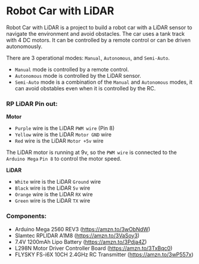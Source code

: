 # Robot Car with LiDAR

Robot Car with LiDAR is a project to build a robot car with a LiDAR sensor to navigate the environment and avoid obstacles. The car uses a tank track with 4 DC motors. It can be controlled by a remote control or can be driven autonomously.

There are 3 operational modes: `Manual`, `Autonomous`, and `Semi-Auto`. 
- `Manual` mode is controlled by a remote control.
- `Autonomous` mode is controlled by the LiDAR sensor.
- `Semi-Auto` mode is a combination of the `Manual` and `Autonomous` modes, it can avoid obstables even when it is controlled by the RC.

### RP LiDAR Pin out:
**Motor**
- `Purple` wire is the LiDAR `PWM wire` (Pin 8)
- `Yellow` wire is the LiDAR `Motor GND` wire
- `Red` wire is the LiDAR `Motor +5v` wire

The LiDAR motor is running at 9v, so the `PWM wire` is connected to the `Arduino Mega` `Pin 8` to control the motor speed.

**LiDAR**
- `White` wire is the LiDAR `Ground` wire
- `Black` wire is the LiDAR `5v` wire
- `Orange` wire is the LiDAR `RX` wire
- `Green` wire is the LiDAR `TX` wire

### Components:
- Arduino Mega 2560 REV3 (https://amzn.to/3wObNdW)
- Slamtec RPLIDAR A1M8 (https://amzn.to/3VaSoy3)
- 7.4V 1200mAh Lipo Battery (https://amzn.to/3Pdja4Z)
- L298N Motor Driver Controller Board (https://amzn.to/3TxBqc0)
- FLYSKY FS-i6X 10CH 2.4GHz RC Transmitter (https://amzn.to/3wP557x)
